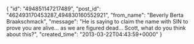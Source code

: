  {
   "id": "494851147217489",
   "post_id": "462493170453287_494830160552921",
   "from_name": "Beverly Berta Braakschmack",
   "message": "He is saying to claim the name with SIN to prove you are alive... as we are figured dead... Scott, what do you think about this?",
   "created_time": "2013-03-22T04:43:59+0000"
 }
